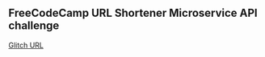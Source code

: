 ## FreeCodeCamp URL Shortener Microservice API challenge

[Glitch URL](https://cedar-basketball.glitch.me/)
